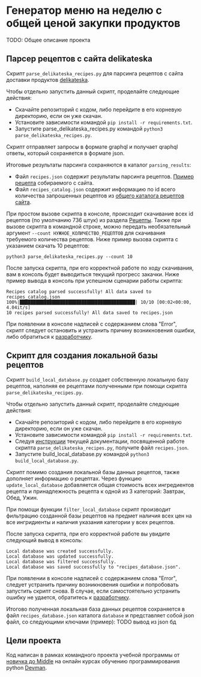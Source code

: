 # Генератор меню на неделю с общей ценой закупки продуктов

TODO: Общее описание проекта

## Парсер рецептов с сайта delikateska

Скрипт `parse_delikateska_recipes.py` для парсинга рецептов с сайта доставки продуктов [delikateska](https://www.delikateska.ru/).

Чтобы отдельно запустить данный скрипт, проделайте следующие действия:
- Скачайте репозиторий с кодом, либо перейдите в его корневую директорию, если он уже скачан.
- Установите зависимости командой `pip install -r requirements.txt`.
- Запустите parse_delikateska_recipes.py командой `python3 parse_delikateska_recipes.py`.

Скрипт отправляет запросы в формате graphql и получает qraphql ответы, который сохраняется в формате json.

Итоговые результаты парсинга сохраняются в каталог `parsing_results`:
-  Файл `recipes.json` содержит результаты парсинга рецептов. [Пример рецепта](https://www.delikateska.ru/recipes/zapechennaya-noga-yagnenka-s-myatnym-sousom-3799)  собираемого с сайта.
-  Файл `recipes_catalog.json` содержит информацию по id всего количества запрошенных рецептов из [общего каталога рецептов сайта](https://www.delikateska.ru/recipes).

При простом вызове скрипта в консоле, происходит скачивание всех id рецептов (по умолчанию 736 штук) из раздела [Рецепты](https://www.delikateska.ru/recipes). Также при вызове скрипта в командной строке, можно передать необязательный аргумент `--count НУЖНОЕ_КОЛИЧЕСТВО_РЕЦЕПТОВ` для скачивания требуемого количества рецептов. Ниже пример вызова скрипта с указанием скачать 10 рецептов:

`python3 parse_delikateska_recipes.py --count 10`

После запуска скрипта, при его корректной работе по ходу скачивания, вам в консоль будет выводиться текущий прогресс закачки. Ниже пример вывода в консоль при успешном сценарии работы скрипта:
```
Recipes catalog parsed successfully! All data saved to recipes_catalog.json
100%|███████████████████████████████████████████| 10/10 [00:02<00:00,  4.04it/s]
10 recipes parsed successfully! All data saved to recipes.json
```
При появлении в консоле надписей с содержанием слова "Error", скрипт следует остановить и устранить причину возникновения ошибки, либо обратиться к [разработчику](https://github.com/rimprog).

## Скрипт для создания локальной базы рецептов

Скрипт `build_local_database.py` создает собственную локальную базу рецептов, наполняя ее рецептами полученными при помощи скрипта `parse_delikateska_recipes.py`.

Чтобы отдельно запустить данный скрипт, проделайте следующие действия:
- Скачайте репозиторий с кодом, либо перейдите в его корневую директорию, если он уже скачан.
- Установите зависимости командой `pip install -r requirements.txt`.
- Следуя [инструкции](https://github.com/rimprog/food_plan#%D0%BF%D0%B0%D1%80%D1%81%D0%B5%D1%80-%D1%80%D0%B5%D1%86%D0%B5%D0%BF%D1%82%D0%BE%D0%B2-%D1%81-%D1%81%D0%B0%D0%B9%D1%82%D0%B0-delikateska) текущей документации, посвященной работе скрипта `parse_delikateska_recipes.py`, получите файл `recipes.json`.
- Запустите build_local_database.py командой `python3 build_local_database.py`.

Скрипт помимо создания локальной базы данных рецептов, также дополняет информацию о рецептах. Через функцию `update_local_database` добавляется общая стоимость всех ингредиентов рецепта и принадлежность рецепта к одной из 3 категорий: Завтрак, Обед, Ужин.

При помощи функции `filter_local_database` скрипт производит фильтрацию созданной базы рецептов на предмет наличия всех цен на все ингридиенты и наличия указания категории у всех рецептов.

После запуска скрипта, при его корректной работе вы увидите следующий вывод в консоль:
```
Local database was created successfully.
Local database was updated successfully.
Local database was filtered successfully.
Local database was saved successfully to "recipes_database.json".
```
При появлении в консоле надписей с содержанием слова "Error", следует устранить причину возникновения ошибки и попробовать запустить скрипт снова. В случае, если самостоятельно устранить ошибку не удается, обратитесь к [разработчику](https://github.com/rimprog).

Итогово полученная локальная база данных рецептов сохраняется в файл `recipes_database.json` каталога `database` и представляет собой json файл, со следующими ключами (пример):
TODO вывод из json бд

## Цели проекта

Код написан в рамках командного проекта учебной программы от [новичка до Middle](https://dvmn.org/t/middle-python-dev-before-you-finish-the-course/) на онлайн курсах обучению программирования python [Devman](https://dvmn.org/).
